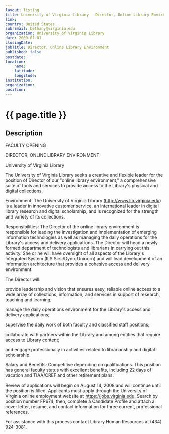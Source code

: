 ```yaml
---
layout: listing
title: University of Virginia Library - Director, Online Library Environment
link:
country: United States
subrEmail: bethany@virginia.edu
organization: University of Virginia Library 
date: 2009-01-01
closingDate: 
jobTitle: Director, Online Library Environment
published: false
postdate:
location:
	name: 
	latitude: 
	longitude: 
institution: 
organization: 
position: 
--- 
```



# {{ page.title }}

## Description






FACULTY OPENING <br/>

DIRECTOR, ONLINE LIBRARY ENVIRONMENT <br/>

University of Virginia Library <br/>


The University of Virginia Library seeks a creative and flexible leader for the position of Director of our "online library environment," a comprehensive suite of tools and services to provide access to the Library's physical and digital collections. <br/>


Environment: The University of Virginia Library (http://www.lib.virginia.edu) is a leader in innovative customer service, an international leader in digital library research and digital scholarship, and is recognized for the strength and variety of its collections. <br/>


Responsibilities: The Director of the online library environment is responsible for leading the investigation and implementation of emerging information technologies as well as managing the daily operations for the Library's access and delivery applications. The Director will head a newly formed department of technologists and librarians in carrying out this activity. She or he will have oversight of all aspects of the Library's Integrated System (ILS Sirsi/Dynix Unicorn) and will lead development of an information architecture that provides a cohesive access and delivery environment. <br/>


The Director will: <br/>


provide leadership and vision that ensures easy, reliable online access to a wide array of collections, information, and services in support of research, teaching and learning; <br/>

manage the daily operations environment for the Library's access and delivery applications; <br/>

supervise the daily work of both faculty and classified staff positions; <br/>

collaborate with partners within the Library and among entities that require access to Library content; <br/>

and engage professionally in activities related to librarianship and digital scholarship. <br/>


Salary and Benefits: Competitive depending on qualifications. This position has general faculty status with excellent benefits, including 22 days of vacation and TIAA/CREF and other retirement plans. <br/>


Review of applications will begin on August 14, 2008 and will continue until the position is filled. Applicants must apply through the University of Virginia online employment website at https://jobs.virginia.edu. Search by position number FP674; then, complete a Candidate Profile and attach a cover letter, resume, and contact information for three current, professional references. <br/>


For assistance with this process contact Library Human Resources at (434) 924-3081.  
